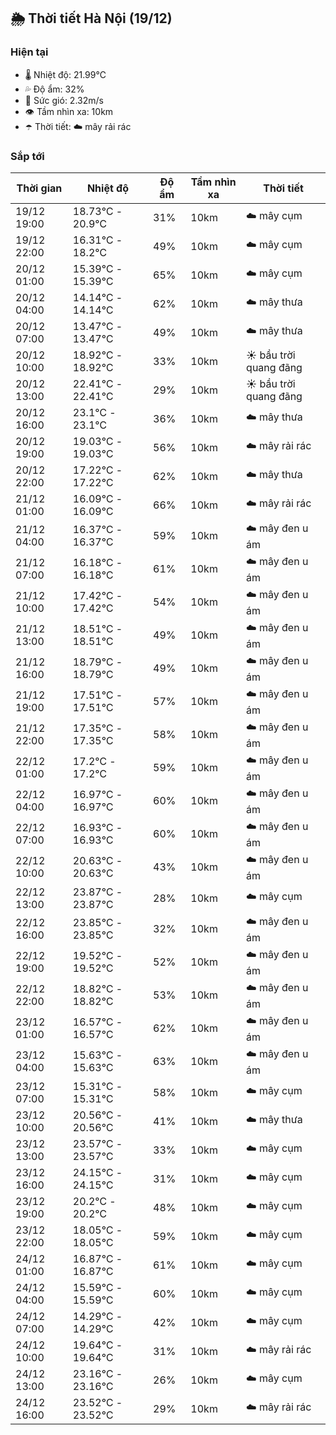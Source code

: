 ## 🌦️ Thời tiết Hà Nội (19/12)

### Hiện tại

- 🌡️ Nhiệt độ: 21.99℃
- 💦 Độ ẩm: 32%
- 💨 Sức gió: 2.32m/s
- 👁️ Tầm nhìn xa: 10km
- ☂️ Thời tiết: ☁️ mây rải rác

### Sắp tới

| Thời gian | Nhiệt độ | Độ ẩm | Tầm nhìn xa | Thời tiết |
| --- | --- | --- | --- | --- |
| 19/12 19:00 | 18.73℃ - 20.9℃ | 31% | 10km | ☁️ mây cụm |
| 19/12 22:00 | 16.31℃ - 18.2℃ | 49% | 10km | ☁️ mây cụm |
| 20/12 01:00 | 15.39℃ - 15.39℃ | 65% | 10km | ☁️ mây cụm |
| 20/12 04:00 | 14.14℃ - 14.14℃ | 62% | 10km | ☁️ mây thưa |
| 20/12 07:00 | 13.47℃ - 13.47℃ | 49% | 10km | ☁️ mây thưa |
| 20/12 10:00 | 18.92℃ - 18.92℃ | 33% | 10km | ☀️ bầu trời quang đãng |
| 20/12 13:00 | 22.41℃ - 22.41℃ | 29% | 10km | ☀️ bầu trời quang đãng |
| 20/12 16:00 | 23.1℃ - 23.1℃ | 36% | 10km | ☁️ mây thưa |
| 20/12 19:00 | 19.03℃ - 19.03℃ | 56% | 10km | ☁️ mây rải rác |
| 20/12 22:00 | 17.22℃ - 17.22℃ | 62% | 10km | ☁️ mây thưa |
| 21/12 01:00 | 16.09℃ - 16.09℃ | 66% | 10km | ☁️ mây rải rác |
| 21/12 04:00 | 16.37℃ - 16.37℃ | 59% | 10km | ☁️ mây đen u ám |
| 21/12 07:00 | 16.18℃ - 16.18℃ | 61% | 10km | ☁️ mây đen u ám |
| 21/12 10:00 | 17.42℃ - 17.42℃ | 54% | 10km | ☁️ mây đen u ám |
| 21/12 13:00 | 18.51℃ - 18.51℃ | 49% | 10km | ☁️ mây đen u ám |
| 21/12 16:00 | 18.79℃ - 18.79℃ | 49% | 10km | ☁️ mây đen u ám |
| 21/12 19:00 | 17.51℃ - 17.51℃ | 57% | 10km | ☁️ mây đen u ám |
| 21/12 22:00 | 17.35℃ - 17.35℃ | 58% | 10km | ☁️ mây đen u ám |
| 22/12 01:00 | 17.2℃ - 17.2℃ | 59% | 10km | ☁️ mây đen u ám |
| 22/12 04:00 | 16.97℃ - 16.97℃ | 60% | 10km | ☁️ mây đen u ám |
| 22/12 07:00 | 16.93℃ - 16.93℃ | 60% | 10km | ☁️ mây đen u ám |
| 22/12 10:00 | 20.63℃ - 20.63℃ | 43% | 10km | ☁️ mây đen u ám |
| 22/12 13:00 | 23.87℃ - 23.87℃ | 28% | 10km | ☁️ mây cụm |
| 22/12 16:00 | 23.85℃ - 23.85℃ | 32% | 10km | ☁️ mây đen u ám |
| 22/12 19:00 | 19.52℃ - 19.52℃ | 52% | 10km | ☁️ mây đen u ám |
| 22/12 22:00 | 18.82℃ - 18.82℃ | 53% | 10km | ☁️ mây đen u ám |
| 23/12 01:00 | 16.57℃ - 16.57℃ | 62% | 10km | ☁️ mây đen u ám |
| 23/12 04:00 | 15.63℃ - 15.63℃ | 63% | 10km | ☁️ mây đen u ám |
| 23/12 07:00 | 15.31℃ - 15.31℃ | 58% | 10km | ☁️ mây cụm |
| 23/12 10:00 | 20.56℃ - 20.56℃ | 41% | 10km | ☁️ mây thưa |
| 23/12 13:00 | 23.57℃ - 23.57℃ | 33% | 10km | ☁️ mây cụm |
| 23/12 16:00 | 24.15℃ - 24.15℃ | 31% | 10km | ☁️ mây cụm |
| 23/12 19:00 | 20.2℃ - 20.2℃ | 48% | 10km | ☁️ mây cụm |
| 23/12 22:00 | 18.05℃ - 18.05℃ | 59% | 10km | ☁️ mây cụm |
| 24/12 01:00 | 16.87℃ - 16.87℃ | 61% | 10km | ☁️ mây cụm |
| 24/12 04:00 | 15.59℃ - 15.59℃ | 60% | 10km | ☁️ mây cụm |
| 24/12 07:00 | 14.29℃ - 14.29℃ | 42% | 10km | ☁️ mây cụm |
| 24/12 10:00 | 19.64℃ - 19.64℃ | 31% | 10km | ☁️ mây rải rác |
| 24/12 13:00 | 23.16℃ - 23.16℃ | 26% | 10km | ☁️ mây cụm |
| 24/12 16:00 | 23.52℃ - 23.52℃ | 29% | 10km | ☁️ mây rải rác |
